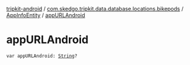 [tripkit-android](../../index.md) / [com.skedgo.tripkit.data.database.locations.bikepods](../index.md) / [AppInfoEntity](index.md) / [appURLAndroid](./app-u-r-l-android.md)

# appURLAndroid

`var appURLAndroid: `[`String`](https://kotlinlang.org/api/latest/jvm/stdlib/kotlin/-string/index.html)`?`
